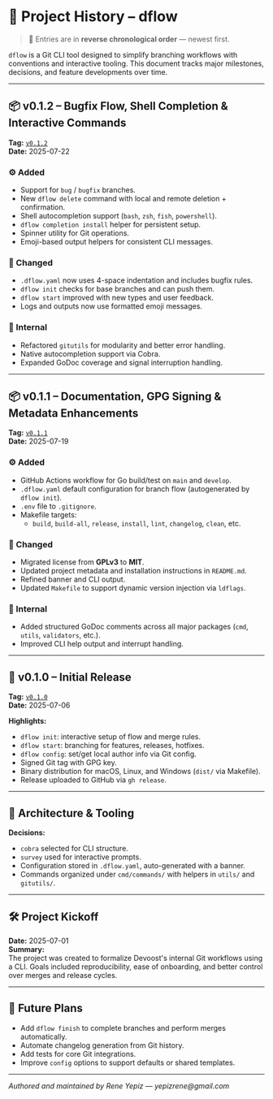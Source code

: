 # 📘 Project History – dflow

> 🔄 Entries are in **reverse chronological order** — newest first.

`dflow` is a Git CLI tool designed to simplify branching workflows with conventions and interactive tooling. This document tracks major milestones, decisions, and feature developments over time.

---

## 📦 v0.1.2 – Bugfix Flow, Shell Completion & Interactive Commands

**Tag:** [`v0.1.2`](https://github.com/yepizrene-devoost/dflow/releases/tag/v0.1.2)  
**Date:** 2025-07-22

### ⚙️ Added
- Support for `bug` / `bugfix` branches.
- New `dflow delete` command with local and remote deletion + confirmation.
- Shell autocompletion support (`bash`, `zsh`, `fish`, `powershell`).
- `dflow completion install` helper for persistent setup.
- Spinner utility for Git operations.
- Emoji-based output helpers for consistent CLI messages.

### 📝 Changed
- `.dflow.yaml` now uses 4-space indentation and includes bugfix rules.
- `dflow init` checks for base branches and can push them.
- `dflow start` improved with new types and user feedback.
- Logs and outputs now use formatted emoji messages.

### 🧪 Internal
- Refactored `gitutils` for modularity and better error handling.
- Native autocompletion support via Cobra.
- Expanded GoDoc coverage and signal interruption handling.

---

## 📦 v0.1.1 – Documentation, GPG Signing & Metadata Enhancements

**Tag:** [`v0.1.1`](https://github.com/yepizrene-devoost/dflow/releases/tag/v0.1.1)  
**Date:** 2025-07-19

### ⚙️ Added
- GitHub Actions workflow for Go build/test on `main` and `develop`.
- `.dflow.yaml` default configuration for branch flow (autogenerated by `dflow init`).
- `.env` file to `.gitignore`.
- Makefile targets:
  - `build`, `build-all`, `release`, `install`, `lint`, `changelog`, `clean`, etc.

### 📝 Changed
- Migrated license from **GPLv3** to **MIT**.
- Updated project metadata and installation instructions in `README.md`.
- Refined banner and CLI output.
- Updated `Makefile` to support dynamic version injection via `ldflags`.

### 🧪 Internal
- Added structured GoDoc comments across all major packages (`cmd`, `utils`, `validators`, etc.).
- Improved CLI help output and interrupt handling.

---

## 🚀 v0.1.0 – Initial Release

**Tag:** [`v0.1.0`](https://github.com/yepizrene-devoost/dflow/releases/tag/v0.1.0)  
**Date:** 2025-07-06

**Highlights:**
- `dflow init`: interactive setup of flow and merge rules.
- `dflow start`: branching for features, releases, hotfixes.
- `dflow config`: set/get local author info via Git config.
- Signed Git tag with GPG key.
- Binary distribution for macOS, Linux, and Windows (`dist/` via Makefile).
- Release uploaded to GitHub via `gh release`.

---

## 🧱 Architecture & Tooling

**Decisions:**
- `cobra` selected for CLI structure.
- `survey` used for interactive prompts.
- Configuration stored in `.dflow.yaml`, auto-generated with a banner.
- Commands organized under `cmd/commands/` with helpers in `utils/` and `gitutils/`.

---

## 🛠️ Project Kickoff

**Date:** 2025-07-01  
**Summary:**  
The project was created to formalize Devoost's internal Git workflows using a CLI. Goals included reproducibility, ease of onboarding, and better control over merges and release cycles.

---

## 🔮 Future Plans

- Add `dflow finish` to complete branches and perform merges automatically.
- Automate changelog generation from Git history.
- Add tests for core Git integrations.
- Improve `config` options to support defaults or shared templates.

---

_Authored and maintained by Rene Yepiz — yepizrene@gmail.com_
